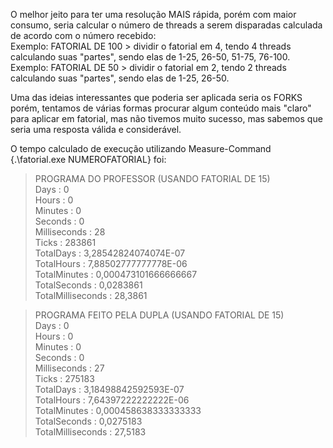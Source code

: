 O melhor jeito para ter uma resolução MAIS rápida, porém com maior consumo, seria calcular o número de threads a serem disparadas calculada de acordo com o número recebido:  
Exemplo: FATORIAL DE 100 > dividir o fatorial em 4, tendo 4 threads calculando suas "partes", sendo elas de 1-25, 26-50, 51-75, 76-100.  
Exemplo: FATORIAL DE 50 > dividir o fatorial em 2, tendo 2 threads calculando suas "partes", sendo elas de 1-25, 26-50.  
  
Uma das ideias interessantes que poderia ser aplicada seria os FORKS porém, tentamos de várias formas procurar algum conteúdo mais "claro" para aplicar em fatorial, mas não tivemos muito sucesso, mas sabemos que seria uma resposta válida e considerável.  

O tempo calculado de execução utilizando Measure-Command {.\fatorial.exe NUMEROFATORIAL} foi:   
> PROGRAMA DO PROFESSOR  (USANDO FATORIAL DE 15)   
Days              : 0  
Hours             : 0  
Minutes           : 0  
Seconds           : 0  
Milliseconds      : 28  
Ticks             : 283861  
TotalDays         : 3,28542824074074E-07  
TotalHours        : 7,88502777777778E-06  
TotalMinutes      : 0,000473101666666667  
TotalSeconds      : 0,0283861  
TotalMilliseconds : 28,3861    
    
> PROGRAMA FEITO PELA DUPLA  (USANDO FATORIAL DE 15)       
Days              : 0  
Hours             : 0  
Minutes           : 0  
Seconds           : 0  
Milliseconds      : 27  
Ticks             : 275183  
TotalDays         : 3,18498842592593E-07  
TotalHours        : 7,64397222222222E-06  
TotalMinutes      : 0,000458638333333333  
TotalSeconds      : 0,0275183  
TotalMilliseconds : 27,5183       
